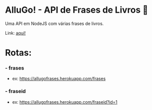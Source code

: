 # AlluGo! - API de Frases de Livros :book:
Uma API em NodeJS com várias frases de livros.

Link: <a href="https://allugofrases.herokuapp.com">aqui!<a/><br>
# Rotas:
### - frases
  - ex: <a href="https://allugofrases.herokuapp.com/frases">https://allugofrases.herokuapp.com/frases</a>
### - fraseid
  - ex: <a href="https://allugofrases.herokuapp.com/fraseid?id=1">https://allugofrases.herokuapp.com/fraseid?id=1</a>
